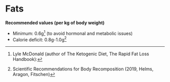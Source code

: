# Fats

**Recommended values (per kg of body weight)**
* Minimum: 0.6g[^1] (to avoid hormonal and metabolic issues)
* Calorie deficit: 0.8g-1.0g[^2]

[^1]: Lyle McDonald (author of The Ketogenic Diet, The Rapid Fat Loss Handbook):
[^2]: Scientific Recommendations for Body Recomposition (2019, Helms, Aragon, Fitschen)
